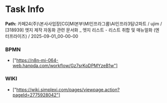 # Task Info

**Path:** 카페24(주)\본사사업장\[CG]MI본부\MI인프라그룹\AI인프라3팀\2파트 / ujim / [318939] 엣지 제작 자동화 관련 문서화 _ 엣지 리스트 - 리스트 취합 및 매뉴얼화 (엔터프라이즈) / 2025-09-01_00-00-00

### BPMN
- ["https://n8n-mi-064-web.hanpda.com/workflow/Gz7srKoDPMYzeB1w"]

### WIKI
- ["https://wiki.simplexi.com/pages/viewpage.action?pageId=2775928042"]

